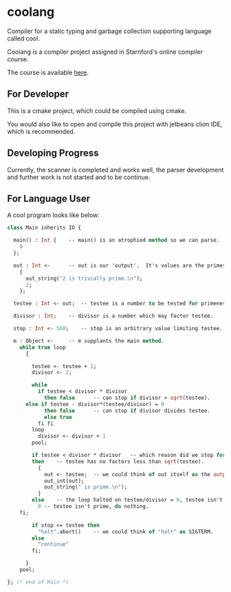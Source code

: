 # coolang
Compiler for a static typing and garbage collection supporting language called cool.

Coolang is a compiler project assigned in Starnford's online compiler course.

The course is available [here](https://class.coursera.org/compilers-004/lecture).

## For Developer
This is a cmake project, which could be compiled using cmake.

You would also like to open and compile this project with jetbeans clion IDE, which is recommended.
## Developing Progress
Currently, the scanner is completed and works well, the parser development and further work is not started and to be continue.

## For Language User
A cool program looks like below:

```ocaml
class Main inherits IO {

  main() : Int {	-- main() is an atrophied method so we can parse. 
    0 
  };

  out : Int <-		-- out is our 'output'.  It's values are the primes.
    {
      out_string("2 is trivially prime.\n");
      2;
    };

  testee : Int <- out;	-- testee is a number to be tested for primeness.   

  divisor : Int;	-- divisor is a number which may factor testee.

  stop : Int <- 500;	-- stop is an arbitrary value limiting testee. 	

  m : Object <-		-- m supplants the main method.
    while true loop 
      {

        testee <- testee + 1;
        divisor <- 2;

        while 
          if testee < divisor * divisor 
            then false 		-- can stop if divisor > sqrt(testee).
	  else if testee - divisor*(testee/divisor) = 0 
            then false 		-- can stop if divisor divides testee. 
            else true
          fi fi     
        loop 
          divisor <- divisor + 1
        pool;        

        if testee < divisor * divisor	-- which reason did we stop for?
        then 	-- testee has no factors less than sqrt(testee).
          {
            out <- testee;	-- we could think of out itself as the output.
            out_int(out); 
            out_string(" is prime.\n");
          }
        else	-- the loop halted on testee/divisor = 0, testee isn't prime.
          0	-- testee isn't prime, do nothing.
	fi;   	

        if stop <= testee then 
          "halt".abort()	-- we could think of "halt" as SIGTERM.
        else 
          "continue"
        fi;       

      } 
    pool;

}; (* end of Main *)
```
